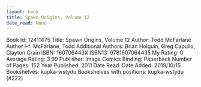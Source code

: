 ```yaml
---
layout: book
title: Spawn Origins, Volume 12
date_read: None
---
```


Book Id: 12411475
Title: Spawn Origins, Volume 12
Author: Todd McFarlane
Author l-f: McFarlane, Todd
Additional Authors: Brian Holguin, Greg Capullo, Clayton Crain
ISBN: 160706443X
ISBN13: 9781607064435
My Rating: 0
Average Rating: 3.99
Publisher: Image Comics
Binding: Paperback
Number of Pages: 152
Year Published: 2011
Date Read: 
Date Added: 2019/10/15
Bookshelves: kupka-wstydu
Bookshelves with positions: kupka-wstydu (#222)

